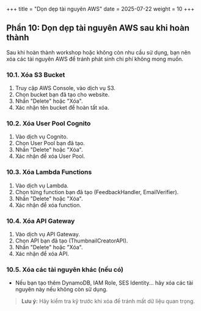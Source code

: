 +++
title = "Dọn dẹp tài nguyên AWS"
date = 2025-07-22
weight = 10
+++

## Phần 10: Dọn dẹp tài nguyên AWS sau khi hoàn thành

Sau khi hoàn thành workshop hoặc không còn nhu cầu sử dụng, bạn nên xóa các tài nguyên AWS để tránh phát sinh chi phí không mong muốn.

### 10.1. Xóa S3 Bucket

1. Truy cập AWS Console, vào dịch vụ S3.
2. Chọn bucket bạn đã tạo cho website.
3. Nhấn "Delete" hoặc "Xóa".
4. Xác nhận tên bucket để hoàn tất xóa.

### 10.2. Xóa User Pool Cognito

1. Vào dịch vụ Cognito.
2. Chọn User Pool bạn đã tạo.
3. Nhấn "Delete" hoặc "Xóa".
4. Xác nhận để xóa User Pool.

### 10.3. Xóa Lambda Functions

1. Vào dịch vụ Lambda.
2. Chọn từng function bạn đã tạo (FeedbackHandler, EmailVerifier).
3. Nhấn "Delete" hoặc "Xóa".
4. Xác nhận để xóa function.

### 10.4. Xóa API Gateway

1. Vào dịch vụ API Gateway.
2. Chọn API bạn đã tạo (ThumbnailCreatorAPI).
3. Nhấn "Delete" hoặc "Xóa".
4. Xác nhận để xóa API.

### 10.5. Xóa các tài nguyên khác (nếu có)

- Nếu bạn tạo thêm DynamoDB, IAM Role, SES Identity... hãy xóa các tài nguyên này nếu không còn sử dụng.

> **Lưu ý:** Hãy kiểm tra kỹ trước khi xóa để tránh mất dữ liệu quan trọng.
